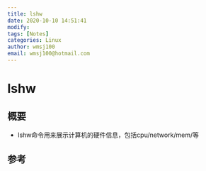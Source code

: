 ```yaml
---
title: lshw
date: 2020-10-10 14:51:41
modify: 
tags: [Notes]
categories: Linux
author: wmsj100
email: wmsj100@hotmail.com
---
```


# lshw

## 概要

- lshw命令用来展示计算机的硬件信息，包括cpu/network/mem/等

## 参考

